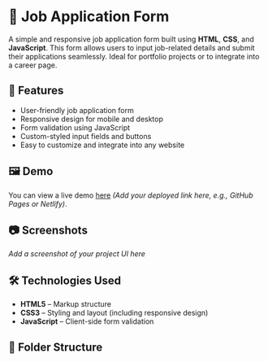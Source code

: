 # 💼 Job Application Form

A simple and responsive job application form built using **HTML**, **CSS**, and **JavaScript**. This form allows users to input job-related details and submit their applications seamlessly. Ideal for portfolio projects or to integrate into a career page.

## 🚀 Features

- User-friendly job application form
- Responsive design for mobile and desktop
- Form validation using JavaScript
- Custom-styled input fields and buttons
- Easy to customize and integrate into any website

## 🖼️ Demo

You can view a live demo [here](#) _(Add your deployed link here, e.g., GitHub Pages or Netlify)_.

## 📷 Screenshots

_Add a screenshot of your project UI here_

## 🛠️ Technologies Used

- **HTML5** – Markup structure
- **CSS3** – Styling and layout (including responsive design)
- **JavaScript** – Client-side form validation

## 📁 Folder Structure


